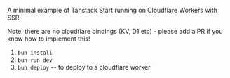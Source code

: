 A minimal example of Tanstack Start running on Cloudflare Workers with SSR

Note: there are no cloudflare bindings (KV, D1 etc) - please add a PR if you know how to implement this!

1. `bun install`
2. `bun run dev`
2. `bun deploy` -- to deploy to a cloudflare worker
